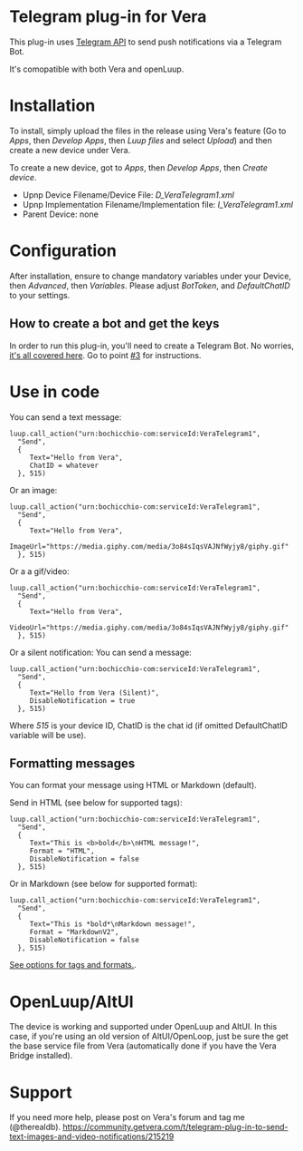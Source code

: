 ﻿# Telegram plug-in for Vera
This plug-in uses [Telegram API](https://core.telegram.org/bots/api) to send push notifications via a Telegram Bot.

It's comopatible with both Vera and openLuup.

# Installation
To install, simply upload the files in the release using Vera's feature (Go to *Apps*, then *Develop Apps*, then *Luup files* and select *Upload*) and then create a new device under Vera.

To create a new device, got to *Apps*, then *Develop Apps*, then *Create device*.

- Upnp Device Filename/Device File: *D_VeraTelegram1.xml*
- Upnp Implementation Filename/Implementation file: *I_VeraTelegram1.xml*
- Parent Device: none

# Configuration
After installation, ensure to change mandatory variables under your Device, then *Advanced*, then *Variables*.
Please adjust *BotToken*, and *DefaultChatID* to your settings.

## How to create a bot and get the keys
In order to run this plug-in, you'll need to create a Telegram Bot.
No worries, [it's all covered here](https://core.telegram.org/bots). Go to point [#3]([https://core.telegram.org/bots#3-how-do-i-create-a-bot) for instructions.

# Use in code

You can send a text message:
```
luup.call_action("urn:bochicchio-com:serviceId:VeraTelegram1", 
  "Send",
  {
     Text="Hello from Vera", 
     ChatID = whatever
  }, 515)
```

Or an image:
```
luup.call_action("urn:bochicchio-com:serviceId:VeraTelegram1", 
  "Send",
  {
     Text="Hello from Vera",
     ImageUrl="https://media.giphy.com/media/3o84sIqsVAJNfWyjy8/giphy.gif"
  }, 515)
```


Or a a gif/video:

```
luup.call_action("urn:bochicchio-com:serviceId:VeraTelegram1", 
  "Send",
  {
     Text="Hello from Vera", 
     VideoUrl="https://media.giphy.com/media/3o84sIqsVAJNfWyjy8/giphy.gif"
  }, 515)
```

Or a silent notification:
You can send a message:
```
luup.call_action("urn:bochicchio-com:serviceId:VeraTelegram1", 
  "Send",
  {
     Text="Hello from Vera (Silent)",
     DisableNotification = true
  }, 515)
```

Where *515* is your device ID, ChatID is the chat id (if omitted DefaultChatID variable will be use).

## Formatting messages

You can format your message using HTML or Markdown (default).

Send in HTML (see below for supported tags):
```
luup.call_action("urn:bochicchio-com:serviceId:VeraTelegram1", 
  "Send",
  {
     Text="This is <b>bold</b>\nHTML message!",
     Format = "HTML",
     DisableNotification = false
  }, 515)
```

Or in Markdown (see below for supported format):

```
luup.call_action("urn:bochicchio-com:serviceId:VeraTelegram1", 
  "Send",
  {
     Text="This is *bold*\nMarkdown message!",
     Format = "MarkdownV2",
     DisableNotification = false
  }, 515)
```

[See options for tags and formats.](https://core.telegram.org/bots/api#formatting-options).

# OpenLuup/AltUI
The device is working and supported under OpenLuup and AltUI.
In this case, if you're using an old version of AltUI/OpenLoop, just be sure the get the base service file from Vera (automatically done if you have the Vera Bridge installed).

# Support
If you need more help, please post on Vera's forum and tag me (@therealdb).
https://community.getvera.com/t/telegram-plug-in-to-send-text-images-and-video-notifications/215219